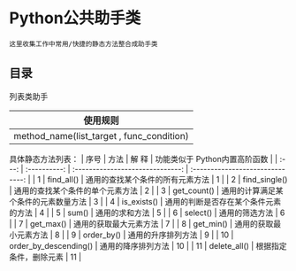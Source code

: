Python公共助手类
====
    这里收集工作中常用/快捷的静态方法整合成助手类


目录
----

列表类助手  

|       使用规则           |
| ------------------------------ |
| method_name(list_target , func_condition) |

具体静态方法列表：
| 序号  |     方法      |           解          释       | 功能类似于 Python内置高阶函数 |
| :---: | :----------: | :------------------------------: | :------------------------------: |
| 1 | find_all() | 通用的查找某个条件的所有元素方法 | 1 |
| 2 | find_single() | 通用的查找某个条件的单个元素方法 | 2 |
| 3 | get_count() | 通用的计算满足某个条件的元素数量方法 | 3 |
| 4 | is_exists() | 通用的判断是否存在某个条件元素的方法 | 4 |
| 5 | sum() | 通用的求和方法 | 5 |
| 6 | select() | 通用的筛选方法 | 6 |
| 7 | get_max() | 通用的获取最大元素方法 | 7 |
| 8 | get_min() | 通用的获取最小元素方法 | 8 |
| 9 | order_by() | 通用的升序排列方法 | 9 |
| 10 | order_by_descending() | 通用的降序排列方法 | 10 |
| 11 | delete_all() | 根据指定条件，删除元素 | 11 |
